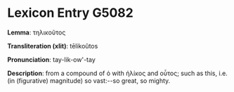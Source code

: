 # Lexicon Entry G5082

**Lemma**: τηλικοῦτος

**Transliteration (xlit)**: tēlikoûtos

**Pronunciation**: tay-lik-ow'-tay

**Description**:
from a compound of ὁ with ἡλίκος and οὗτος; such as this, i.e. (in (figurative) magnitude) so vast:--so great, so mighty.
